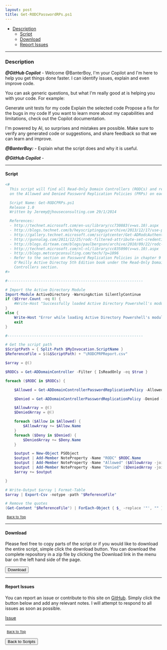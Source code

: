 ```yaml
---
layout: post
title: Get-RODCPasswordRPs.ps1
---
```


- [Description](#description)
  - [Script](#script)
  - [Download](#download)
  - [Report Issues](#report-issues)

---

### Description

**_@GitHub Copilot_** - Welcome @BanterBoy, I'm your Copilot and I'm here to help you get things done faster. I can identify issues, explain and even improve code.

You can ask generic questions, but what I'm really good at is helping you with your code. For example:

Generate unit tests for my code
Explain the selected code
Propose a fix for the bugs in my code
If you want to learn more about my capabilities and limitations, check out the Copilot documentation.

I'm powered by AI, so surprises and mistakes are possible. Make sure to verify any generated code or suggestions, and share feedback so that we can learn and improve.

**_@BanterBoy:_** - Explain what the script does and why it is useful.

**_@GitHub Copilot_** -

---

#### Script

```powershell
<#
  This script will find all Read-Only Domain Controllers (RODCs) and report
  on the Allowed and Denied Password Replication Policies (PRPs) on each one.

  Script Name: Get-RODCPRPs.ps1
  Release 1.0
  Written by Jeremy@jhouseconsulting.com 29/1/2014

  References:
  - http://technet.microsoft.com/en-us/library/cc730883(v=ws.10).aspx
  - http://blogs.technet.com/b/heyscriptingguy/archive/2013/12/17/use-powershell-to-work-with-rodc-accounts.aspx
  - http://gallery.technet.microsoft.com/scriptcenter/Get-ADRodcAuthenticatedNotR-daf51490
  - http://gunnalag.com/2011/12/25/rodc-filtered-attribute-set-credential-caching-and-the-authentication-process-with-an-rodc/
  - http://blogs.dirteam.com/blogs/paulbergson/archive/2010/09/22/rodc-password-replication-group-management.aspx
  - http://technet.microsoft.com/nl-nl/library/cc835090(v=ws.10).aspx
  - http://blogs.metcorpconsulting.com/tech/?p=1096
  - Refer to the section on Password Replication Policies in chapter 9 of the
    O'Reilly Active Directoy 5th Edition book under the Read-Only Domain
    Controllers section.
#>

#-------------------------------------------------------------

# Import the Active Directory Module
Import-Module ActiveDirectory -WarningAction SilentlyContinue
if ($Error.Count -eq 0) {
    #Write-Host "Successfully loaded Active Directory Powershell's module`n" -ForeGroundColor Green
}
else {
    Write-Host "Error while loading Active Directory Powershell's module : $Error`n" -ForeGroundColor Red
    exit
}

#-------------------------------------------------------------

# Get the script path
$ScriptPath = { Split-Path $MyInvocation.ScriptName }
$ReferenceFile = $(&$ScriptPath) + "\RODCPRPReport.csv"

$array = @()

$RODCs = Get-ADDomainController -Filter { IsReadOnly -eq $true }

foreach ($RODC in $RODCs) {

    $Allowed = Get-ADDomainControllerPasswordReplicationPolicy -Allowed -Identity $RODC

    $Denied = Get-ADDomainControllerPasswordReplicationPolicy -Denied -Identity $RODC

    $AllowArray = @()
    $DeniedArray = @()

    foreach ($Allow in $Allowed) {
        $AllowArray += $Allow.Name
    }
    foreach ($Deny in $Denied) {
        $DeniedArray += $Deny.Name
    }

    $output = New-Object PSObject
    $output | Add-Member NoteProperty -Name "RODC" $RODC.Name
    $output | Add-Member NoteProperty -Name "Allowed" ($AllowArray -join "|")
    $output | Add-Member NoteProperty -Name "Denied" ($DeniedArray -join "|")
    $array += $output

}

# Write-Output $array | Format-Table
$array | Export-Csv -notype -path "$ReferenceFile"

# Remove the quotes
(Get-Content "$ReferenceFile") | ForEach-Object { $_ -replace '"', "" } | Out-File "$ReferenceFile" -Force -Encoding ascii
```

<span style="font-size:11px;"><a href="#"><i class="fas fa-caret-up" aria-hidden="true" style="color: white; margin-right:5px;"></i>Back to Top</a></span>

---

#### Download

Please feel free to copy parts of the script or if you would like to download the entire script, simple click the download button. You can download the complete repository in a zip file by clicking the Download link in the menu bar on the left hand side of the page.

<button class="btn" type="submit" onclick="window.open('/PowerShell/scripts/activeDirectory/Get-RODCPasswordRPs.ps1')">
    <i class="fa fa-cloud-download-alt">
    </i>
        Download
</button>

---

#### Report Issues

You can report an issue or contribute to this site on <a href="https://github.com/BanterBoy/scripts-blog/issues">GitHub</a>. Simply click the button below and add any relevant notes. I will attempt to respond to all issues as soon as possible.

<!-- Place this tag where you want the button to render. -->

<a class="github-button" href="https://github.com/BanterBoy/scripts-blog/issues/new?title=Get-RODCPasswordRPs.ps1&body=There is a problem with this function. Please find details below." data-show-count="true" aria-label="Issue BanterBoy/scripts-blog on GitHub">Issue</a>

---

<span style="font-size:11px;"><a href="#"><i class="fas fa-caret-up" aria-hidden="true" style="color: white; margin-right:5px;"></i>Back to Top</a></span>

<a href="/menu/_pages/scripts.html">
    <button class="btn">
        <i class='fas fa-reply'>
        </i>
            Back to Scripts
    </button>
</a>

[1]: http://ecotrust-canada.github.io/markdown-toc
[2]: https://github.com/googlearchive/code-prettify
